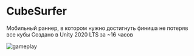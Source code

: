 # CubeSurfer
Мобильный раннер, в котором нужно достигнуть финиша не потеряв все кубы
Создано в Unity 2020 LTS за ~16 часов

![gameplay](https://user-images.githubusercontent.com/16105297/144089587-4d281083-0e74-464c-9421-57633c232144.gif)
